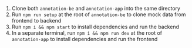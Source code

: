 1. Clone both `annotation-be` and `annotation-app` into the same directory
2. Run `npm run setup` at the root of `annotation-be` to clone mock data from frontend to backend
3. Run `npm i && npm start` to install dependencies and run the backend
4. In a separate terminal, run `npm i && npm run dev` at the root of `annotation-app` to install dependencies and run the frontend